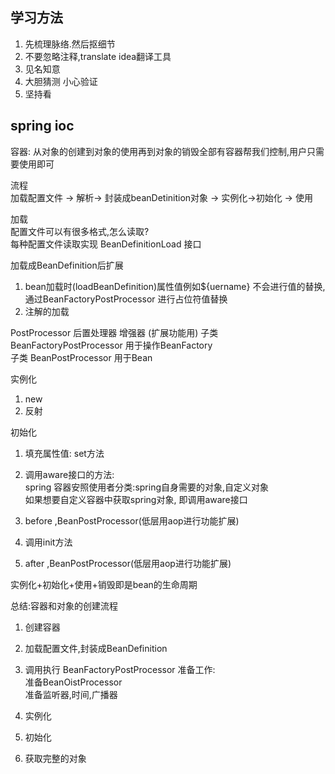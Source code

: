 ## 学习方法
1. 先梳理脉络.然后抠细节
2. 不要忽略注释,translate idea翻译工具
3. 见名知意
4. 大胆猜测 小心验证
5. 坚持看

## spring ioc

容器: 从对象的创建到对象的使用再到对象的销毁全部有容器帮我们控制,用户只需要使用即可

流程  
加载配置文件 -> 解析-> 封装成beanDetinition对象 -> 实例化->初始化 -> 使用

加载  
配置文件可以有很多格式,怎么读取?  
每种配置文件读取实现 BeanDefinitionLoad 接口

加载成BeanDefinition后扩展  
1. bean加载时(loadBeanDefinition)属性值例如${uername} 不会进行值的替换,通过BeanFactoryPostProcessor 进行占位符值替换
2. 注解的加载

PostProcessor 后置处理器 增强器 (扩展功能用) 
子类 BeanFactoryPostProcessor 用于操作BeanFactory  
子类 BeanPostProcessor 用于Bean

实例化  
1. new
2. 反射

初始化
1. 填充属性值: set方法
2. 调用aware接口的方法:  
    spring 容器安照使用者分类:spring自身需要的对象,自定义对象  
    如果想要自定义容器中获取spring对象,  即调用aware接口
    
3. before ,BeanPostProcessor(低层用aop进行功能扩展)
4. 调用init方法
5. after ,BeanPostProcessor(低层用aop进行功能扩展)


实例化+初始化+使用+销毁即是bean的生命周期

总结:容器和对象的创建流程  
1. 创建容器
2. 加载配置文件,封装成BeanDefinition
3. 调用执行 BeanFactoryPostProcessor
准备工作:  
    准备BeanOistProcessor  
    准备监听器,时间,广播器  

4. 实例化
5. 初始化
6. 获取完整的对象
